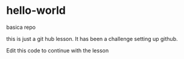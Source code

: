 # hello-world
basica repo

this is just a git hub lesson. It has been a challenge setting  up github.

Edit this code to continue with the lesson
